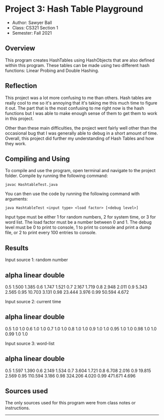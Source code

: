 # Project 3: Hash Table Playground

* Author: Sawyer Ball
* Class: CS321 Section 1
* Semester: Fall 2021

## Overview

This program creates HashTables using HashObjects that are also defined
within this program. These tables can be made using two different hash
functions: Linear Probing and Double Hashing.

## Reflection

This project was a lot more confusing to me than others. Hash tables are
really cool to me so it's annoying that it's taking me this much time
to figure it out. The part that is the most confusing to me right now is
the hash functions but I was able to make enough sense of them to get them
to work in this project.

Other than these main difficulties, the project went fairly well other
than the occasional bug that I was generally able to debug in a short
amount of time. Overall, this project did further my understanding of
Hash Tables and how they work.

## Compiling and Using

To compile and use the program, open terminal and navigate to the project
folder. Compile by running the following command:

``javac HashtableTest.java``

You can then use the code by running the following command with arguments:

``java HashtableTest <input type> <load factor> [<debug level>]``

Input type must be either 1 for random numbers, 2 for system time, or
3 for word list. The load factor must be a number between 0 and 1. The
debug level must be 0 to print to console, 1 to print to console and 
print a dump file, or 2 to print every 100 entries to console.

## Results

Input source 1: random number

alpha   linear    double
-----------------------------
0.5      1.500     1.385
0.6      1.747     1.521
0.7      2.167     1.719
0.8      2.948     2.011
0.9      5.343     2.565
0.95    10.703     3.131
0.98    23.444     3.976
0.99    50.594     4.672


Input source 2: current time

alpha        linear    double
-----------------------------
0.5          1.0       1.0
0.6          1.0       1.0
0.7          1.0       1.0
0.8          1.0       1.0
0.9          1.0       1.0
0.95         1.0       1.0
0.98         1.0       1.0
0.99         1.0       1.0


Input source 3: word-list

alpha   linear    double
-----------------------------
0.5      1.597     1.390
0.6      2.149     1.534
0.7      3.604     1.721
0.8      6.708     2.016
0.9     19.815     2.569
0.95   110.594     3.186
0.98   324.206     4.020
0.99   471.671     4.696


## Sources used

The only sources used for this program were from class notes or
instructions.

----------
